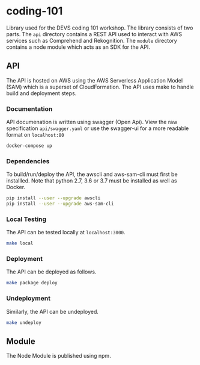 # coding-101
Library used for the DEVS coding 101 workshop. The library consists of two
parts. The `api` directory contains a REST API used to interact with AWS
services such as Comprehend and Rekognition. The `module` directory contains a
node module which acts as an SDK for the API.

## API
The API is hosted on AWS using the AWS Serverless Application Model (SAM) which
is a superset of CloudFormation. The API uses make to handle build and
deployment steps.

### Documentation
API documenation is written using swagger (Open Api). View the raw
specification `api/swagger.yaml` or use the swagger-ui for a more readable
format on `localhost:80`

```bash
docker-compose up
```

### Dependencies
To build/run/deploy the API, the awscli and aws-sam-cli must first be
installled. Note that python 2.7, 3.6 or 3.7 must be installed as well as
Docker.

```bash
pip install --user --upgrade awscli
pip install --user --upgrade aws-sam-cli
```

### Local Testing
The API can be tested locally at `localhost:3000`. 

```bash
make local
```

### Deployment
The API can be deployed as follows.

```bash
make package deploy
```

### Undeployment
Similarly, the API can be undeployed.

```bash
make undeploy
```

## Module
The Node Module is published using npm.
